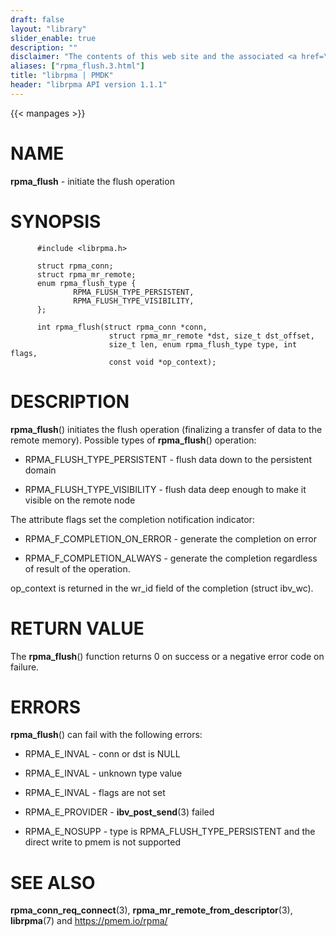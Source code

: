 ```yaml
---
draft: false
layout: "library"
slider_enable: true
description: ""
disclaimer: "The contents of this web site and the associated <a href=\"https://github.com/pmem\">GitHub repositories</a> are BSD-licensed open source."
aliases: ["rpma_flush.3.html"]
title: "librpma | PMDK"
header: "librpma API version 1.1.1"
---
```

{{< manpages >}}

[comment]: <> (SPDX-License-Identifier: BSD-3-Clause)
[comment]: <> (Copyright 2020-2023, Intel Corporation)

# NAME

**rpma_flush** - initiate the flush operation

# SYNOPSIS

          #include <librpma.h>

          struct rpma_conn;
          struct rpma_mr_remote;
          enum rpma_flush_type {
                  RPMA_FLUSH_TYPE_PERSISTENT,
                  RPMA_FLUSH_TYPE_VISIBILITY,
          };

          int rpma_flush(struct rpma_conn *conn,
                          struct rpma_mr_remote *dst, size_t dst_offset,
                          size_t len, enum rpma_flush_type type, int flags,
                          const void *op_context);

# DESCRIPTION

**rpma_flush**() initiates the flush operation (finalizing a transfer of
data to the remote memory). Possible types of **rpma_flush**()
operation:

-   RPMA_FLUSH_TYPE_PERSISTENT - flush data down to the persistent
    domain

-   RPMA_FLUSH_TYPE_VISIBILITY - flush data deep enough to make it
    visible on the remote node

The attribute flags set the completion notification indicator:

-   RPMA_F\_COMPLETION_ON_ERROR - generate the completion on error

-   RPMA_F\_COMPLETION_ALWAYS - generate the completion regardless of
    result of the operation.

op_context is returned in the wr_id field of the completion (struct
ibv_wc).

# RETURN VALUE

The **rpma_flush**() function returns 0 on success or a negative error
code on failure.

# ERRORS

**rpma_flush**() can fail with the following errors:

-   RPMA_E\_INVAL - conn or dst is NULL

-   RPMA_E\_INVAL - unknown type value

-   RPMA_E\_INVAL - flags are not set

-   RPMA_E\_PROVIDER - **ibv_post_send**(3) failed

-   RPMA_E\_NOSUPP - type is RPMA_FLUSH_TYPE_PERSISTENT and the direct
    write to pmem is not supported

# SEE ALSO

**rpma_conn_req_connect**(3), **rpma_mr_remote_from_descriptor**(3),
**librpma**(7) and https://pmem.io/rpma/
